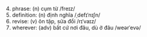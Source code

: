 4. phrase: (n) cụm từ /freɪz/
8. definition: (n) định nghĩa /ˌdefɪˈnɪʃn/
9. revise: (v) ôn tập, sửa đổi /rɪˈvaɪz/
10. wherever: (adv) bất cứ nơi đâu, dù ở đâu /weərˈevə/